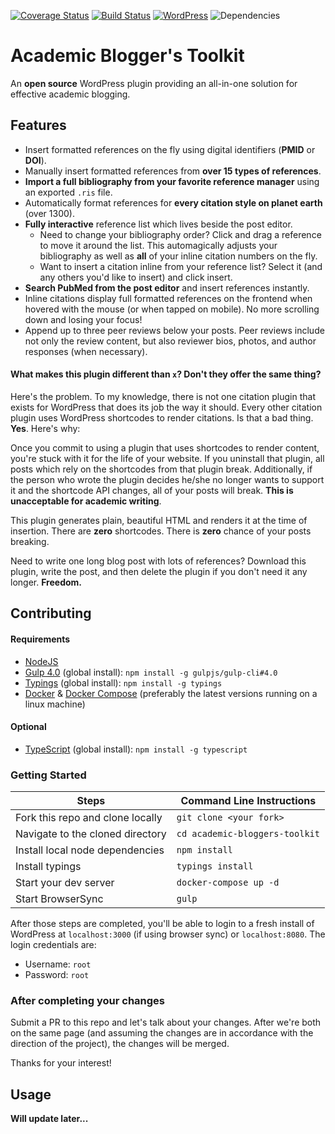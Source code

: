 [![Coverage Status](https://coveralls.io/repos/github/dsifford/academic-bloggers-toolkit/badge.svg?branch=master)](https://coveralls.io/github/dsifford/academic-bloggers-toolkit?branch=master) [![Build Status](https://travis-ci.org/dsifford/academic-bloggers-toolkit.svg?branch=master)](https://travis-ci.org/dsifford/academic-bloggers-toolkit) [![WordPress](https://img.shields.io/wordpress/plugin/dt/academic-bloggers-toolkit.svg?maxAge=2592000)](https://wordpress.org/plugins/academic-bloggers-toolkit/)
![Dependencies](https://david-dm.org/dsifford/academic-bloggers-toolkit.svg)

# Academic Blogger's Toolkit
An **open source** WordPress plugin providing an all-in-one solution for effective academic blogging.

## Features
- Insert formatted references on the fly using digital identifiers (**PMID** or **DOI**).
- Manually insert formatted references from **over 15 types of references**.
- **Import a full bibliography from your favorite reference manager** using an exported `.ris` file.
- Automatically format references for **every citation style on planet earth** (over 1300).
- **Fully interactive** reference list which lives beside the post editor.
    - Need to change your bibliography order? Click and drag a reference to move it around the list. This automagically adjusts your bibliography as well as **all** of your inline citation numbers on the fly.
    - Want to insert a citation inline from your reference list? Select it (and any others you'd like to insert) and click insert.
- **Search PubMed from the post editor** and insert references instantly.
- Inline citations display full formatted references on the frontend when hovered with the mouse (or when tapped on mobile). No more scrolling down and losing your focus!
- Append up to three peer reviews below your posts. Peer reviews include not only the review content, but also reviewer bios, photos, and author responses (when necessary).

#### What makes this plugin different than `x`? Don't they offer the same thing?

Here's the problem. To my knowledge, there is not one citation plugin that exists for WordPress that does its job the way it should. Every other citation plugin uses WordPress shortcodes to render citations. Is that a bad thing. **Yes**. Here's why:

Once you commit to using a plugin that uses shortcodes to render content, you're stuck with it for the life of your website. If you uninstall that plugin, all posts which rely on the shortcodes from that plugin break. Additionally, if the person who wrote the plugin decides he/she no longer wants to support it and the shortcode API changes, all of your posts will break. **This is unacceptable for academic writing**.

This plugin generates plain, beautiful HTML and renders it at the time of insertion. There are **zero** shortcodes. There is **zero** chance of your posts breaking.

Need to write one long blog post with lots of references? Download this plugin, write the post, and then delete the plugin if you don't need it any longer. **Freedom.**

## Contributing

#### Requirements
- [NodeJS](https://nodejs.org)
- [Gulp 4.0](https://github.com/gulpjs/gulp) (global install): `npm install -g gulpjs/gulp-cli#4.0`
- [Typings](https://github.com/typings/typings) (global install): `npm install -g typings`
- [Docker](https://github.com/docker/docker) & [Docker Compose](https://github.com/docker/compose) (preferably the latest versions running on a linux machine)

#### Optional
- [TypeScript](https://github.com/Microsoft/TypeScript) (global install): `npm install -g typescript`

### Getting Started
|  Steps  |  Command Line Instructions  |
|---------|-----------------------------|
Fork this repo and clone locally | `git clone <your fork>`
Navigate to the cloned directory | `cd academic-bloggers-toolkit`
Install local node dependencies | `npm install`
Install typings | `typings install`
Start your dev server | `docker-compose up -d`
Start BrowserSync | `gulp`

After those steps are completed, you'll be able to login to a fresh install of WordPress at `localhost:3000` (if using browser sync) or `localhost:8080`. The login credentials are:
- Username: `root`
- Password: `root`

### After completing your changes
Submit a PR to this repo and let's talk about your changes. After we're both on the same page (and assuming the changes are in accordance with the direction of the project), the changes will be merged.

Thanks for your interest!


## Usage

**Will update later...**
